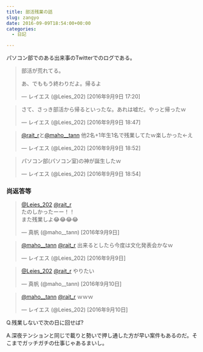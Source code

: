 ```yaml
---
title: 部活残業の話
slug: zangyo
date: 2016-09-09T18:54:00+00:00
categories:
  - 日記

---
```

パソコン部でのある出来事のTwitterでのログである。

>   部活が荒れてる。
> 
> あ、でももう終わりだよ。帰るよ
> 
> 
> — レイエス (@Leies_202) [2016年9月9日 17:20]

>   さて、さっき部活から帰るといったな。あれは嘘だ。やっと帰ったｗ
> 
> 
> — レイエス (@Leies_202) [2016年9月9日 18:47]

>   [@rait_r](https://twitter.com/rait_r)と[@maho__tann](https://twitter.com/maho__tann) 他2名+1年生1名で残業してたｗ楽しかった←え
> 
> 
> — レイエス (@Leies_202) [2016年9月9日 18:52]

>   パソコン部(パソコン室)の神が誕生したｗ
> 
> 
> — レイエス (@Leies_202) [2016年9月9日 18:54]

### 尚返答等

>   [@Leies_202](https://twitter.com/Leies_202) [@rait_r](https://twitter.com/rait_r)  
たのしかったーー！！  
また残業しよ😂😂😂😂
> 
> 
> — 真帆 (@maho__tann) [2016年9月9日]

>   [@maho__tann](https://twitter.com/maho__tann) [@rait_r](https://twitter.com/rait_r) 出来るとしたら今度は文化発表会かなｗ
> 
> 
> — レイエス (@Leies_202) [2016年9月9日]

>   [@Leies_202](https://twitter.com/Leies_202) [@rait_r](https://twitter.com/rait_r) やりたい
> 
> 
> — 真帆 (@maho__tann) [2016年9月10日]

>   [@maho__tann](https://twitter.com/maho__tann) [@rait_r](https://twitter.com/rait_r) ｗｗｗ
> 
> 
> — レイエス (@Leies_202) [2016年9月10日]

Q.残業しないで次の日に回せば?

A.深夜テンションと同じで載りと勢いで押し通した方が早い案件もあるのだ。そこまでガッチガチの仕事じゃあるまいし。